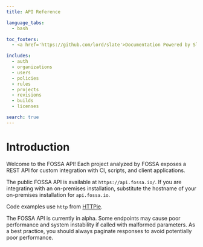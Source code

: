 ```yaml
---
title: API Reference

language_tabs:
  - bash

toc_footers:
  - <a href='https://github.com/lord/slate'>Documentation Powered by Slate</a>

includes:
  - auth
  - organizations
  - users
  - policies
  - rules
  - projects
  - revisions
  - builds
  - licenses

search: true
---
```


# Introduction

Welcome to the FOSSA API! Each project analyzed by FOSSA exposes a REST API for
custom integration with CI, scripts, and client applications.

The public FOSSA API is available at `https://api.fossa.io/`. If you are
integrating with an on-premises installation, substitute the hostname of your
on-premises installation for `api.fossa.io`.

Code examples use `http` from [HTTPie](https://httpie.org/).

<aside class="warning">
The FOSSA API is currently in alpha. Some endpoints may cause poor performance and system instability if called with malformed parameters. As a best practice, you should always paginate responses to avoid potentially poor performance.
</aside>
